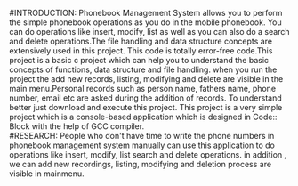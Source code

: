 #INTRODUCTION: Phonebook Management System allows you to perform the simple phonebook operations as you do in the mobile phonebook. You can do operations like insert, modify, list as well as you can also do a search and delete operations.The file handling and data structure concepts are extensively used in this project. This code is totally error-free code.This project is a basic c project which can help you to understand the basic concepts of functions, data structure and file handling. when you run the project the add new records, listing, modifying and delete are visible in the main menu.Personal records such as person name, fathers name, phone number, email etc are asked during the addition of records. To understand better just download and execute this project.                                                                                                                This project is a very simple project which is a console-based application which is designed in Code:: Block with the help of GCC compiler.  
#RESEARCH: People who don't have time to write  the phone numbers in phonebook management system manually can use this application to do operations like insert, modify, list search and delete operations. in addition , we can add new recordings, listing, modifying and deletion process are visible in mainmenu.   
